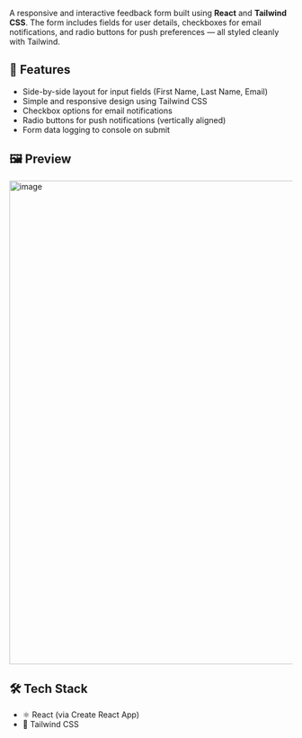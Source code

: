 A responsive and interactive feedback form built using **React** and **Tailwind CSS**. The form includes fields for user details, checkboxes for email notifications, and radio buttons for push preferences — all styled cleanly with Tailwind.

## 🚀 Features

- Side-by-side layout for input fields (First Name, Last Name, Email)
- Simple and responsive design using Tailwind CSS
- Checkbox options for email notifications
- Radio buttons for push notifications (vertically aligned)
- Form data logging to console on submit

## 🖼️ Preview
<img width="1913" height="861" alt="image" src="https://github.com/user-attachments/assets/892c4752-f178-4845-8f7f-760f9e530fdf" />


## 🛠️ Tech Stack

- ⚛️ React (via Create React App)
- 🎨 Tailwind CSS
